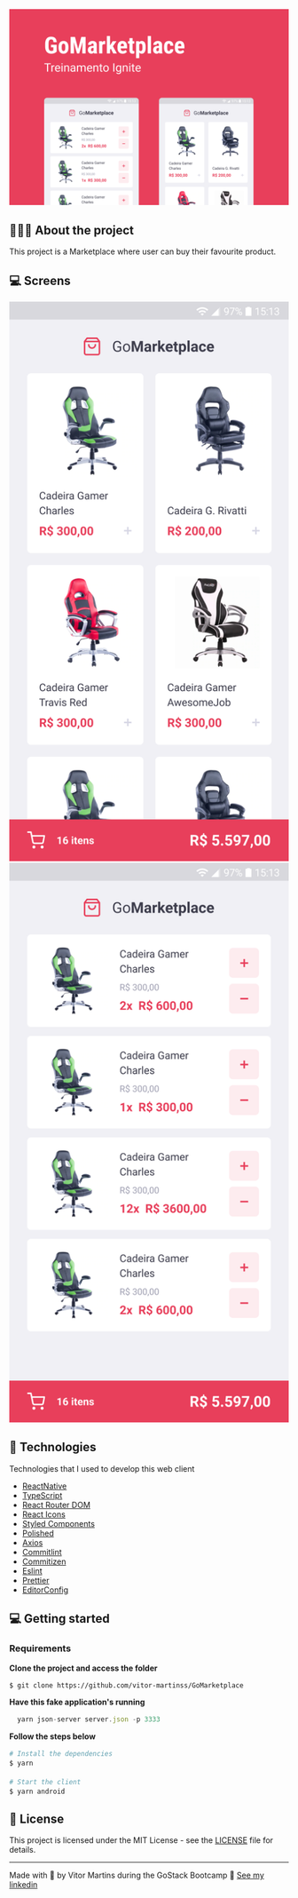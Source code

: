 <img alt="Mockup" src="/readme.assets/gomarketplace.png">

## 💇🏻‍♂️ About the project

This project is a Marketplace where user can buy their favourite product.  


## 💻 Screens

<img alt="Mockup" src="/readme.assets/list.png">
<img alt="Mockup" src="/readme.assets/cart.png">


## 🚀 Technologies

Technologies that I used to develop this web client

- [ReactNative](https://reactnative.dev/)
- [TypeScript](https://www.typescriptlang.org/)
- [React Router DOM](https://reacttraining.com/react-router/)
- [React Icons](https://react-icons.netlify.com/#/)
- [Styled Components](https://styled-components.com/)
- [Polished](https://github.com/styled-components/polished)
- [Axios](https://github.com/axios/axios)
- [Commitlint](https://github.com/conventional-changelog/commitlint)
- [Commitizen](https://github.com/commitizen/cz-cli)
- [Eslint](https://eslint.org/)
- [Prettier](https://prettier.io/)
- [EditorConfig](https://editorconfig.org/)

## 💻 Getting started


### Requirements


**Clone the project and access the folder**

```bash
$ git clone https://github.com/vitor-martinss/GoMarketplace
```
**Have this fake application's running**

```js
  yarn json-server server.json -p 3333
```

**Follow the steps below**

```bash
# Install the dependencies
$ yarn

# Start the client
$ yarn android
```

## 📝 License

This project is licensed under the MIT License - see the [LICENSE](LICENSE) file for details.

---

Made with 💜 by Vitor Martins during the GoStack Bootcamp 👋 [See my linkedin](https://www.linkedin.com/in/vitormartinswebdesigner/)
